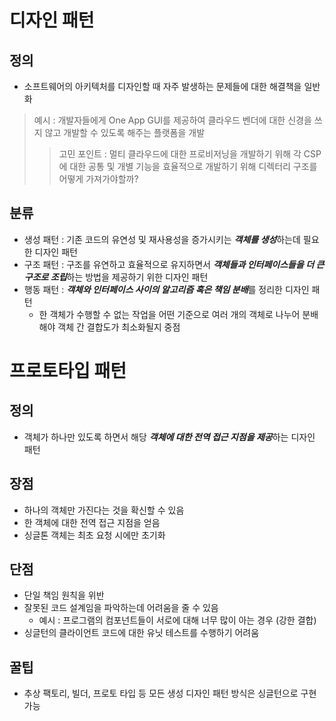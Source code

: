 # 디자인 패턴
## 정의
- 소프트웨어의 아키텍처를 디자인할 때 자주 발생하는 문제들에 대한 해결책을 일반화
> 예시 : 개발자들에게 One App GUI를 제공하여 클라우드 벤더에 대한 신경을 쓰지 않고 개발할 수 있도록 해주는 플랫폼을 개발
>> 고민 포인트 : 멀티 클라우드에 대한 프로비저닝을 개발하기 위해 각 CSP에 대한 공통 및 개별 기능을 효율적으로 개발하기 위해 디렉터리 구조를 어떻게 가져가야할까?

## 분류
- 생성 패턴 : 기존 코드의 유연성 및 재사용성을 증가시키는 ***객체를 생성***하는데 필요한 디자인 패턴
- 구조 패턴 : 구조를 유연하고 효율적으로 유지하면서 ***객체들과 인터페이스들을 더 큰 구조로 조립***하는 방법을 제공하기 위한 디자인 패턴
- 행동 패턴 : ***객체와 인터페이스 사이의 알고리즘 혹은 책임 분배***를 정리한 디자인 패턴
    - 한 객체가 수행할 수 없는 작업을 어떤 기준으로 여러 개의 객체로 나누어 분배해야 객체 간 결합도가 최소화될지 중점

# 프로토타입 패턴
## 정의
- 객체가 하나만 있도록 하면서 해당 ***객체에 대한 전역 접근 지점을 제공***하는 디자인 패턴

## 장점
- 하나의 객체만 가진다는 것을 확신할 수 있음
- 한 객체에 대한 전역 접근 지점을 얻음
- 싱글톤 객체는 최초 요청 시에만 초기화

## 단점
- 단일 책임 원칙을 위반
- 잘못된 코드 설계임을 파악하는데 어려움을 줄 수 있음
  - 예시 : 프로그램의 컴포넌트들이 서로에 대해 너무 많이 아는 경우 (강한 결합)
- 싱글턴의 클라이언트 코드에 대한 유닛 테스트를 수행하기 어려움

## 꿀팁
- 추상 팩토리, 빌더, 프로토 타입 등 모든 생성 디자인 패턴 방식은 싱글턴으로 구현 가능